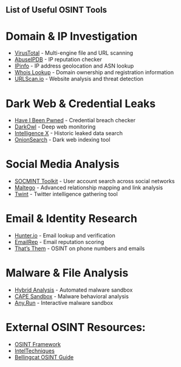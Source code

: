 ## List of Useful OSINT Tools

# Domain & IP Investigation
- [VirusTotal](https://www.virustotal.com/) - Multi-engine file and URL scanning
- [AbuseIPDB](https://www.abuseipdb.com/) - IP reputation checker
- [IPinfo](https://ipinfo.io/) - IP address geolocation and ASN lookup
- [Whois Lookup](https://who.is/) - Domain ownership and registration information
- [URLScan.io](https://urlscan.io/) - Website analysis and threat detection

# Dark Web & Credential Leaks
- [Have I Been Pwned](https://haveibeenpwned.com/) - Credential breach checker
- [DarkOwl](https://www.darkowl.com/) - Deep web monitoring
- [Intelligence X](https://intelx.io/) - Historic leaked data search
- [OnionSearch](https://onionsearchengine.com/) - Dark web indexing tool

# Social Media Analysis
- [SOCMINT Toolkit](https://github.com/sherlock-project/sherlock) - User account search across social networks
- [Maltego](https://www.maltego.com/) - Advanced relationship mapping and link analysis
- [Twint](https://github.com/twintproject/twint) - Twitter intelligence gathering tool

# Email & Identity Research
- [Hunter.io](https://hunter.io/) - Email lookup and verification
- [EmailRep](https://emailrep.io/) - Email reputation scoring
- [That’s Them](https://thatsthem.com/) - OSINT on phone numbers and emails

# Malware & File Analysis
- [Hybrid Analysis](https://www.hybrid-analysis.com/) - Automated malware sandbox
- [CAPE Sandbox](https://www.capesandbox.com/) - Malware behavioral analysis
- [Any.Run](https://any.run/) - Interactive malware sandbox


# External OSINT Resources:
- [OSINT Framework](https://osintframework.com/)
- [IntelTechniques](https://inteltechniques.com/)
- [Bellingcat OSINT Guide](https://www.bellingcat.com/resources/how-tos/)


